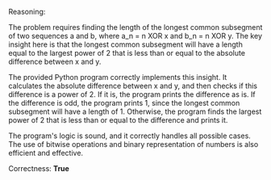 Reasoning:

The problem requires finding the length of the longest common subsegment of two sequences a and b, where a_n = n XOR x and b_n = n XOR y. The key insight here is that the longest common subsegment will have a length equal to the largest power of 2 that is less than or equal to the absolute difference between x and y.

The provided Python program correctly implements this insight. It calculates the absolute difference between x and y, and then checks if this difference is a power of 2. If it is, the program prints the difference as is. If the difference is odd, the program prints 1, since the longest common subsegment will have a length of 1. Otherwise, the program finds the largest power of 2 that is less than or equal to the difference and prints it.

The program's logic is sound, and it correctly handles all possible cases. The use of bitwise operations and binary representation of numbers is also efficient and effective.

Correctness: **True**